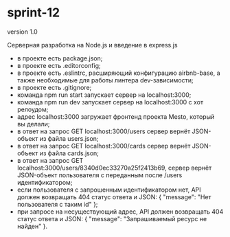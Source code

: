 # sprint-12
version 1.0

Серверная разработка на Node.js и введение в express.js

- в проекте есть package.json;
- в проекте есть .editorconfig;
- в проекте есть .eslintrc, расширяющий конфигурацию airbnb-base, а также необходимые для работы линтера dev-зависимости;
- в проекте есть .gitignore;
- команда npm run start запускает сервер на localhost:3000;
- команда npm run dev запускает сервер на localhost:3000 с хот релоудом;
- адрес localhost:3000 загружает фронтенд проекта Mesto, который вы делали;
- в ответ на запрос GET localhost:3000/users сервер вернёт JSON-объект из файла users.json;
- в ответ на запрос GET localhost:3000/cards сервер вернёт JSON-объект из файла cards.json;
- в ответ на запрос GET localhost:3000/users/8340d0ec33270a25f2413b69, сервер вернёт JSON-объект пользователя с переданным после /users идентификатором;
- если пользователя с запрошенным идентификатором нет, API должен возвращать 404 статус ответа и JSON: { "message": "Нет пользователя с таким id" };
- при запросе на несуществующий адрес, API должен возвращать 404 статус ответа и JSON: { "message": "Запрашиваемый ресурс не найден" }.
